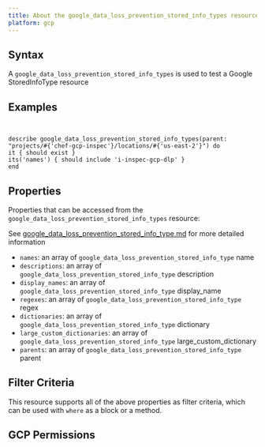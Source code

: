 ```yaml
---
title: About the google_data_loss_prevention_stored_info_types resource
platform: gcp
---
```


## Syntax
A `google_data_loss_prevention_stored_info_types` is used to test a Google StoredInfoType resource

## Examples
```


describe google_data_loss_prevention_stored_info_types(parent: "projects/#{'chef-gcp-inspec'}/locations/#{'us-east-2'}") do
it { should exist }
its('names') { should include 'i-inspec-gcp-dlp' }
end
```

## Properties
Properties that can be accessed from the `google_data_loss_prevention_stored_info_types` resource:

See [google_data_loss_prevention_stored_info_type.md](google_data_loss_prevention_stored_info_type.md) for more detailed information
  * `names`: an array of `google_data_loss_prevention_stored_info_type` name
  * `descriptions`: an array of `google_data_loss_prevention_stored_info_type` description
  * `display_names`: an array of `google_data_loss_prevention_stored_info_type` display_name
  * `regexes`: an array of `google_data_loss_prevention_stored_info_type` regex
  * `dictionaries`: an array of `google_data_loss_prevention_stored_info_type` dictionary
  * `large_custom_dictionaries`: an array of `google_data_loss_prevention_stored_info_type` large_custom_dictionary
  * `parents`: an array of `google_data_loss_prevention_stored_info_type` parent

## Filter Criteria
This resource supports all of the above properties as filter criteria, which can be used
with `where` as a block or a method.

## GCP Permissions

